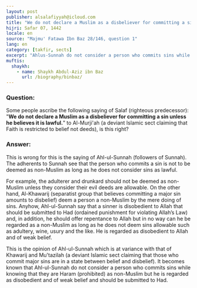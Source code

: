 ```yaml
---
layout: post
publisher: alsalafiyyah@icloud.com
title: "We do not declare a Muslim as a disbeliever for committing a sin unless he believes it is lawful."
hijri: Safar 07, 1442
locale: en
source: "Majmu' Fatawa Ibn Baz 28/146, question 1"
lang: en
category: [takfir, sects]
excerpt: "Ahlus-Sunnah do not consider a person who commits sins while knowing that they are Haram as a kafir but he is regarded as disobedient and of weak belief and should be submitted to Had."
muftis:
  shaykh: 
    - name: Shaykh Abdul-Aziz ibn Baz
      url: /biography/binbaz/
---
```


### Question: 
Some people ascribe the following saying of Salaf (righteous predecessor): "**We do not declare a Muslim as a disbeliever for committing a sin unless he believes it is lawful.**" to Al-Murji'ah (a deviant Islamic sect claiming that Faith is restricted to belief not deeds), is this right?

### Answer:
This is wrong for this is the saying of Ahl-ul-Sunnah (followers of Sunnah). The adherents to Sunnah see that the person who commits a sin is not to be deemed as non-Muslim as long as he does not consider sins as lawful. 

For example, the adulterer and drunkard should not be deemed as non-Muslim unless they consider their evil deeds are allowable. On the other hand, Al-Khawarij (separatist group that believes committing a major sin amounts to disbelief) deem a person a non-Muslim by the mere doing of sins. Anyhow, Ahl-ul-Sunnah say that a sinner is disobedient to Allah that should be submitted to Had (ordained punishment for violating Allah’s Law) and, in addition, he should offer repentance to Allah but in no way can he be regarded as a non-Muslim as long as he does not deem sins allowable such as adultery, wine, usury and the like. He is regarded as disobedient to Allah and of weak belief. 

This is the opinion of Ahl-ul-Sunnah which is at variance with that of Khawarij and Mu'tazilah (a deviant Islamic sect claiming that those who commit major sins are in a state between belief and disbelief). It becomes known that Ahl-ul-Sunnah do not consider a person who commits sins while knowing that they are Haram (prohibited) as non-Muslim but he is regarded as disobedient and of weak belief and should be submitted to Had. 
